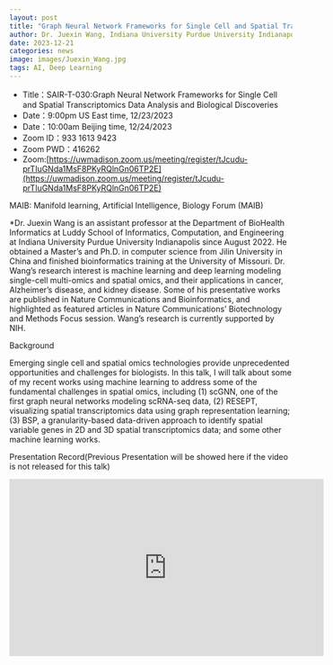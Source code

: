 ```yaml
---
layout: post
title: "Graph Neural Network Frameworks for Single Cell and Spatial Transcriptomics Data Analysis and Biological Discoveries"
author: Dr. Juexin Wang, Indiana University Purdue University Indianapolis, USA
date: 2023-12-21
categories: news
image: images/Juexin_Wang.jpg
tags: AI, Deep Learning
---
```


- Title：SAIR-T-030:Graph Neural Network Frameworks for Single Cell and Spatial Transcriptomics Data Analysis and Biological Discoveries
- Date：9:00pm US East time, 12/23/2023
- Date：10:00am Beijing time, 12/24/2023
- Zoom  ID：933 1613 9423
- Zoom PWD：416262
- Zoom:[https://uwmadison.zoom.us/meeting/register/tJcudu-prTIuGNda1MsF8PKyRQlnGn06TP2E](https://uwmadison.zoom.us/meeting/register/tJcudu-prTIuGNda1MsF8PKyRQlnGn06TP2E)

MAIB: Manifold learning, Artificial Intelligence, Biology Forum (MAIB)

*Dr. Juexin Wang is an assistant professor at the Department of BioHealth Informatics at Luddy School of Informatics, Computation, and Engineering at Indiana University Purdue University Indianapolis since August 2022. He obtained a Master’s and Ph.D. in computer science from Jilin University in China and finished bioinformatics training at the University of Missouri. Dr. Wang’s research interest is machine learning and deep learning modeling single-cell multi-omics and spatial omics, and their applications in cancer, Alzheimer’s disease, and kidney disease. Some of his presentative works are published in Nature Communications and Bioinformatics, and highlighted as featured articles in Nature Communications’ Biotechnology and Methods Focus session. Wang’s research is currently supported by NIH.

Background 

Emerging single cell and spatial omics technologies provide unprecedented opportunities and challenges for biologists. In this talk, I will talk about some of my recent works using machine learning to address some of the fundamental challenges in spatial omics, including (1) scGNN, one of the first graph neural networks modeling scRNA-seq data, (2) RESEPT, visualizing spatial transcriptomics data using graph representation learning; (3) BSP, a granularity-based data-driven approach to identify spatial variable genes in 2D and 3D spatial transcriptomics data; and some other machine learning works.


Presentation Record(Previous Presentation will be showed here if the video is not released for this talk)

<p align="center">
<iframe width="560" height="315" src="https://www.youtube.com/embed/HxeXRBvP85Y" title="YouTube video player" frameborder="0" allow="accelerometer; autoplay; clipboard-write; encrypted-media; gyroscope; picture-in-picture" allowfullscreen></iframe>
</p>

